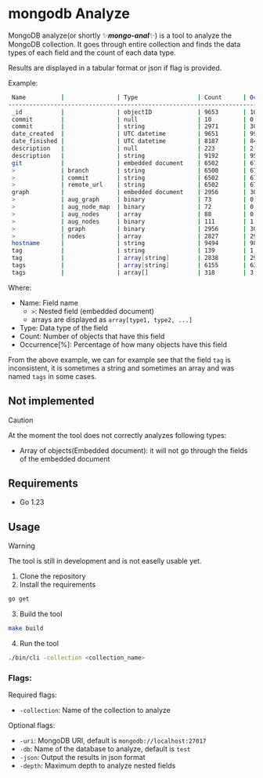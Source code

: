 # mongodb Analyze

MongoDB analyze(or shortly ✨***mongo-anal***✨) is a tool to analyze the MongoDB collection.
It goes through entire collection and finds the data types of each field and the count of each data type.

Results are displayed in a tabular format or json if flag is provided.

Example:
```bash
 Name          |               | Type                 | Count      | Occurrence[%]
-------------------------------------------------------------------------------------
 _id           |               | objectID             | 9653       | 100.00
 commit        |               | null                 | 10         | 0.10
 commit        |               | string               | 2971       | 30.78
 date_created  |               | UTC datetime         | 9651       | 99.98
 date_finished |               | UTC datetime         | 8187       | 84.81
 description   |               | null                 | 223        | 2.31
 description   |               | string               | 9192       | 95.22
 git           |               | embedded document    | 6502       | 67.36
 >             | branch        | string               | 6500       | 67.34
 >             | commit        | string               | 6502       | 67.36
 >             | remote_url    | string               | 6502       | 67.36
 graph         |               | embedded document    | 2956       | 30.62
 >             | aug_graph     | binary               | 73         | 0.76
 >             | aug_node_map  | binary               | 72         | 0.75
 >             | aug_nodes     | array                | 88         | 0.91
 >             | aug_nodes     | binary               | 111        | 1.15
 >             | graph         | binary               | 2956       | 30.62
 >             | nodes         | array                | 2827       | 29.29
 hostname      |               | string               | 9494       | 98.35
 tag           |               | string               | 139        | 1.44
 tag           |               | array[string]        | 2838       | 29.40
 tags          |               | array[string]        | 6155       | 63.76
 tags          |               | array[]              | 318        | 3.29
```
Where:
- Name: Field name
   - ` > `: Nested field (embedded document)
   - arrays are displayed as `array[type1, type2, ...]`
- Type: Data type of the field
- Count: Number of objects that have this field
- Occurrence[%]: Percentage of how many objects have this field

From the above example, we can for example see that the field `tag` is inconsistent, it is sometimes a string and sometimes an array and was named `tags` in some cases.

## Not implemented
> [!CAUTION]
> At the moment the tool does not correctly analyzes following types:
> - Array of objects(Embedded document): it will not go through the fields of the embedded document

## Requirements
- Go 1.23

## Usage
> [!WARNING]
> The tool is still in development and is not easelly usable yet.

1. Clone the repository
2. Install the requirements
```bash
go get
```
3. Build the tool
```bash
make build
```
4. Run the tool
```bash
./bin/cli -collection <collection_name>
```

### Flags:

Required flags:
- `-collection`: Name of the collection to analyze

Optional flags:
- `-uri`: MongoDB URI, default is `mongodb://localhost:27017`
- `-db`: Name of the database to analyze, default is `test`
- `-json`: Output the results in json format
- `-depth`: Maximum depth to analyze nested fields
